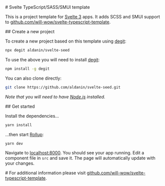 \# Svelte TypeScript/SASS/SMUI template

This is a project template for [Svelte 3](https://svelte.dev) apps. It adds SCSS and SMUI support to [github.com/will-wow/svelte-typescript-template](https://github.com/will-wow/svelte-typescript-template).

\#\# Create a new project

To create a new project based on this template using [degit](https://github.com/Rich-Harris/degit):

```bash
npx degit aldanin/svelte-seed
```

To use the above you will need to install [degit](https://github.com/Rich-Harris/degit):

```bash 
npm install -g degit
```

You can also clone directly:

```bash
git clone https://github.com/aldanin/svelte-seed.git
```



_Note that you will need to have [Node.js](https://nodejs.org) installed._

\#\# Get started

Install the dependencies...

```bash
yarn install
```

...then start [Rollup](https://rollupjs.org):

```bash
yarn dev
```

Navigate to [localhost:8000](http://localhost:8000). You should see your app running. Edit a component file in `src` and save it. The page will automatically update with your changes.

\# For additional information please visit [github.com/will-wow/svelte-typescript-template](https://github.com/will-wow/svelte-typescript-template).